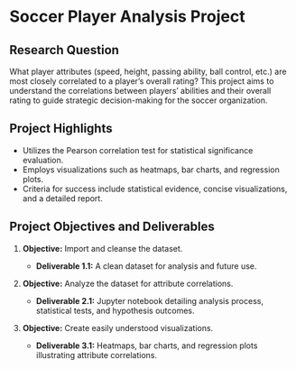 
# Soccer Player Analysis Project

## Research Question
What player attributes (speed, height, passing ability, ball control, etc.) are most closely correlated to a player’s overall rating? This project aims to understand the correlations between players’ abilities and their overall rating to guide strategic decision-making for the soccer organization.

## Project Highlights
- Utilizes the Pearson correlation test for statistical significance evaluation.
- Employs visualizations such as heatmaps, bar charts, and regression plots.
- Criteria for success include statistical evidence, concise visualizations, and a detailed report.

## Project Objectives and Deliverables
1. **Objective:** Import and cleanse the dataset.
   - **Deliverable 1.1:** A clean dataset for analysis and future use.

2. **Objective:** Analyze the dataset for attribute correlations.
   - **Deliverable 2.1:** Jupyter notebook detailing analysis process, statistical tests, and hypothesis outcomes.

3. **Objective:** Create easily understood visualizations.
   - **Deliverable 3.1:** Heatmaps, bar charts, and regression plots illustrating attribute correlations.
